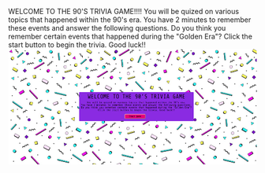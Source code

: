 WELCOME TO THE 90'S TRIVIA GAME!!!!
You will be quized on various topics that happened within the 90's era.
You have 2 minutes to remember these events and answer the following questions.
Do you think you remember certain events that happened during the "Golden Era"?
Click the start button to begin the trivia. Good luck!!
<img id="readMeimg" src="./assets/images/start.png"></img>
